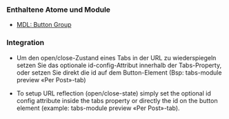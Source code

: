 ### Enthaltene Atome und Module
* <a href="../button_group/button_group.html">MDL: Button Group</a>

### Integration



* Um den open/close-Zustand eines Tabs in der URL zu wiederspiegeln setzen Sie das optionale id-config-Attribut innerhalb der Tabs-Property, oder setzen Sie direkt die id auf dem Button-Element (Bsp: tabs-module preview «Per Post»-tab)

* To setup URL reflection (open/close-state) simply set the optional id config attribute inside the tabs property or directly the id on the button element (example: tabs-module preview «Per Post»-tab).
